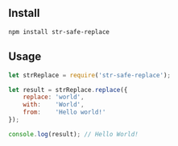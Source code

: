 ## Install
`npm install str-safe-replace`

## Usage
```javascript
let strReplace = require('str-safe-replace');

let result = strReplace.replace({
	replace: 'world',
	with:    'World',
	from:    'Hello world!'
});

console.log(result); // Hello World!
```
